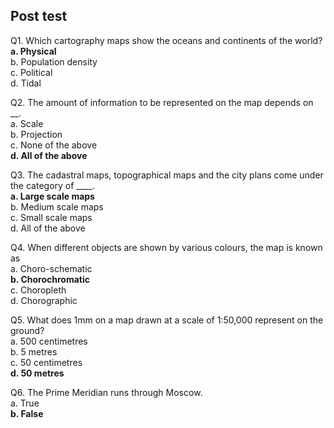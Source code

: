 ## Post test

Q1. Which cartography maps show the oceans and continents of the world?  
**a. Physical**  
b. Population density  
c. Political  
d. Tidal  

Q2. The amount of information to be represented on the map depends on __.      
a. Scale      
b. Projection    
c. None of the above  
**d. All of the above**  

Q3. The cadastral maps, topographical maps and the city plans come under the category of ____.  
**a. Large scale maps**  
b. Medium scale maps  
c. Small scale maps  
d. All of the above  

Q4. When different objects are shown by various colours, the map is known as  
a. Choro-schematic  
**b. Chorochromatic**  
c. Choropleth  
d. Chorographic  

Q5. What does 1mm on a map drawn at a scale of 1:50,000 represent on the ground?  
a. 500 centimetres  
b. 5 metres  
c. 50 centimetres  
**d. 50 metres**  

Q6. The Prime Meridian runs through Moscow.  
a. True  
**b. False**  

